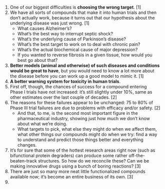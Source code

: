 1. One of our biggest difficulties is **choosing the wrong target**. [1]
2. We have all sorts of compounds that make it into human trials and then don’t actually work, because it turns out that our hypothesis about the underlying disease was just wrong. [1]
    - What causes Alzheimer’s?
    - What’s the best way to interrupt septic shock?
    - What’s the underlying cause of Parkinson’s disease?
    - What’s the best target to work on to deal with chronic pain?
    - What’s the actual biochemical cause of major depression?
    - If you wanted to reverse fibrosis in a given tissue, how would you best go about that?
3. **Better models (animal and otherwise) of such diseases and conditions would be great to have**, but you would need to know a lot more about the disease before you can work up a good model to mimic it. [1]
4. **A better warning system for toxicity in human trials**.
5. First off, though, the chances of success for a compound entering Phase I trials have not increased: it’s still slightly under 10%, same as other estimates over the last couple of decades. [2]
6. The reasons for these failures appear to be unchanged: 75 to 80% of Phase III trial failures are due to problems with efficacy and/or safety. [2]
    - And that, to me, is the second most important figure in the pharmaceutical industry, showing just how much we don’t know about what we’re doing.
    - What targets to pick, what else they might do when we affect them, what other things our compounds might do when we try: find a way to understand and predict those things better and everything changes.
7. It’s for sure that some of the hottest research areas right now (such as bifunctional protein degraders) can produce some rather off-the-beaten-track structures. So how do we reconcile these? Can we be making innovative drugs using a bunch of boring reactions? [3]
8. There are just so many more neat little functionalized compounds available now; it’s become an entire business of its own. [3]
9. 